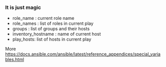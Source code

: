 ### It is just magic
- role_name : current role name
- role_names : list of roles in current play
- groups : list of groups and their hosts
- inventory_hostname : name of current host
- play_hosts: list of hosts in current play

More <https://docs.ansible.com/ansible/latest/reference_appendices/special_variables.html>
